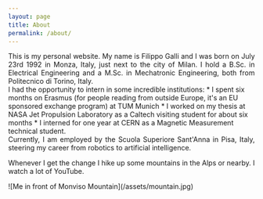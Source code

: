 ```yaml
---
layout: page
title: About
permalink: /about/
---
```

<div style="text-align: justify">
This is my personal website. My name is Filippo Galli and I was born on July 23rd 1992 in Monza, Italy, just next to the city of Milan. 
I hold a B.Sc. in Electrical Engineering and a M.Sc. in Mechatronic Engineering, both from Politecnico di Torino, Italy.
</div>
I had the opportunity to intern in some incredible institutions:
* I spent six months on Erasmus (for people reading from outside Europe, it's an EU sponsored exchange program) at TUM Munich
* I worked on my thesis at NASA Jet Propulsion Laboratory as a Caltech visiting student for about six months
* I interned for one year at CERN as a Magnetic Measurement technical student.

<div style="text-align: justify">
Currently, I am employed by the Scuola Superiore Sant'Anna in Pisa, Italy, steering my career from robotics to artificial intelligence.

Whenever I get the change I hike up some mountains in the Alps or nearby. I watch a lot of YouTube.
</div>
![Me in front of Monviso Mountain](/assets/mountain.jpg)
<!-- 
This is the base Jekyll theme. You can find out more info about customizing your Jekyll theme, as well as basic Jekyll usage documentation at [jekyllrb.com](https://jekyllrb.com/) -->

<!-- You can find the source code for Minima at GitHub:
[jekyll][jekyll-organization] /
[minima](https://github.com/jekyll/minima)

You can find the source code for Jekyll at GitHub:
[jekyll][jekyll-organization] /
[jekyll](https://github.com/jekyll/jekyll)


[jekyll-organization]: https://github.com/jekyll  -->

